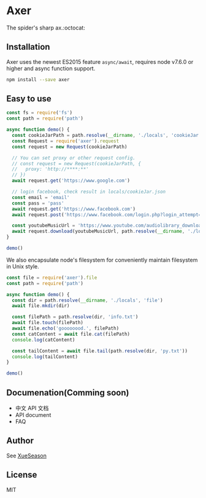 # Axer

The spider's sharp ax.:octocat:

## Installation

Axer uses the newest ES2015 feature `async/await`, requires node v7.6.0 or higher and async function support.

```bash
npm install --save axer
```

## Easy to use

```javascript
const fs = require('fs')
const path = require('path')

async function demo() {
  const cookieJarPath = path.resolve(__dirname, './locals', 'cookieJar.json')
  const Request = require('axer').request
  const request = new Request(cookieJarPath)

  // You can set proxy or other request config.
  // const request = new Request(cookieJarPath, {
  //   proxy: 'http://****:**'
  // })
  await request.get('https://www.google.com')

  // login facebook, check result in locals/cookieJar.json
  const email = 'email'
  const pass = 'pass'
  await request.get('https://www.facebook.com')
  await request.post('https://www.facebook.com/login.php?login_attempt=1', { email, pass })

  const youtubeMusicUrl = 'https://www.youtube.com/audiolibrary_download?f=m&vid=2837bb75829ae65a'
  await request.download(youtubeMusicUrl, path.resolve(__dirname, './locals', 'mymusic.mp3'))
}

demo()
```

We also encapsulate node's filesystem for conveniently maintain filesystem in Unix style.

```javascript
const file = require('axer').file
const path = require('path')

async function demo() {
  const dir = path.resolve(__dirname, './locals', 'file')
  await file.mkdir(dir)

  const filePath = path.resolve(dir, 'info.txt')
  await file.touch(filePath)
  await file.echo('goooooood.', filePath)
  const catContent = await file.cat(filePath)
  console.log(catContent)

  const tailContent = await file.tail(path.resolve(dir, 'py.txt'))
  console.log(tailContent)
}

demo()
```

## Documenation(Comming soon)

- 中文 API 文档
- API document
- FAQ

## Author

See [XueSeason](https://github.com/xueseaon)

## License

MIT


